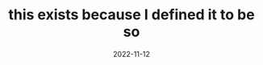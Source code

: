 ---
title: "this exists because I defined it to be so"
date: 2022-11-12
type: fragment
tags:
  - if math defines reality than you are defined in math
  - fragment
---